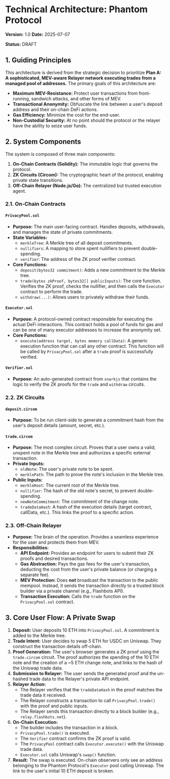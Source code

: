 # Technical Architecture: Phantom Protocol

**Version:** 1.0
**Date:** 2025-07-07

**Status:** DRAFT

## 1. Guiding Principles

This architecture is derived from the strategic decision to prioritize **Plan A: A sophisticated, MEV-aware Relayer network executing trades from a managed pool of addresses.** The primary goals of this architecture are:

- **Maximum MEV-Resistance:** Protect user transactions from front-running, sandwich attacks, and other forms of MEV.
- **Transactional Anonymity:** Obfuscate the link between a user's deposit address and their on-chain DeFi actions.
- **Gas Efficiency:** Minimize the cost for the end-user.
- **Non-Custodial Security:** At no point should the protocol or the relayer have the ability to seize user funds.

## 2. System Components

The system is composed of three main components:

1.  **On-Chain Contracts (Solidity):** The immutable logic that governs the protocol.
2.  **ZK Circuits (Circom):** The cryptographic heart of the protocol, enabling private state transitions.
3.  **Off-Chain Relayer (Node.js/Go):** The centralized but trusted execution agent.

### 2.1. On-Chain Contracts

#### `PrivacyPool.sol`

- **Purpose:** The main user-facing contract. Handles deposits, withdrawals, and manages the state of private commitments.
- **State Variables:**
  - `merkleTree`: A Merkle tree of all deposit commitments.
  - `nullifiers`: A mapping to store spent nullifiers to prevent double-spending.
  - `verifier`: The address of the ZK proof verifier contract.
- **Core Functions:**
  - `deposit(bytes32 commitment)`: Adds a new commitment to the Merkle tree.
  - `trade(bytes zkProof, bytes32[] publicInputs)`: The core function. Verifies the ZK proof, checks the nullifier, and then calls the `Executor` contract to perform the trade.
  - `withdraw(...)`: Allows users to privately withdraw their funds.

#### `Executor.sol`

- **Purpose:** A protocol-owned contract responsible for executing the actual DeFi interactions. This contract holds a pool of funds for gas and can be one of many executor addresses to increase the anonymity set.
- **Core Functions:**
  - `execute(address target, bytes memory callData)`: A generic execution function that can call any other contract. This function will be called by `PrivacyPool.sol` after a `trade` proof is successfully verified.

#### `Verifier.sol`

- **Purpose:** An auto-generated contract from `snarkjs` that contains the logic to verify the ZK proofs for the `trade` and `withdraw` circuits.

### 2.2. ZK Circuits

#### `deposit.circom`

- **Purpose:** To be run client-side to generate a commitment hash from the user's deposit details (amount, secret, etc.).

#### `trade.circom`

- **Purpose:** The most complex circuit. Proves that a user owns a valid, unspent note in the Merkle tree and authorizes a specific external transaction.
- **Private Inputs:**
  - `oldNote`: The user's private note to be spent.
  - `merklePath`: The path to prove the note's inclusion in the Merkle tree.
- **Public Inputs:**
  - `merkleRoot`: The current root of the Merkle tree.
  - `nullifier`: The hash of the old note's secret, to prevent double-spending.
  - `newNoteCommitment`: The commitment of the change note.
  - `tradeDataHash`: A hash of the execution details (target contract, callData, etc.). This links the proof to a specific action.

### 2.3. Off-Chain Relayer

- **Purpose:** The brain of the operation. Provides a seamless experience for the user and protects them from MEV.
- **Responsibilities:**
  - **API Endpoint:** Provides an endpoint for users to submit their ZK proofs and desired transactions.
  - **Gas Abstraction:** Pays the gas fees for the user's transaction, deducting the cost from the user's private balance (or charging a separate fee).
  - **MEV Protection:** Does **not** broadcast the transaction to the public mempool. Instead, it sends the transaction directly to a trusted block builder via a private channel (e.g., Flashbots API).
  - **Transaction Execution:** Calls the `trade` function on the `PrivacyPool.sol` contract.

## 3. Core User Flow: A Private Swap

1.  **Deposit:** User deposits 10 ETH into `PrivacyPool.sol`. A commitment is added to the Merkle tree.
2.  **Trade Intent:** User decides to swap 5 ETH for USDC on Uniswap. They construct the transaction details off-chain.
3.  **Proof Generation:** The user's browser generates a ZK proof using the `trade.circom` circuit. The proof authorizes the spending of the 10 ETH note and the creation of a ~5 ETH change note, and links to the hash of the Uniswap trade data.
4.  **Submission to Relayer:** The user sends the generated proof and the un-hashed trade data to the Relayer's private API endpoint.
5.  **Relayer Action:**
    - The Relayer verifies that the `tradeDataHash` in the proof matches the trade data it received.
    - The Relayer constructs a transaction to call `PrivacyPool.trade()` with the proof and public inputs.
    - The Relayer sends this transaction directly to a block builder (e.g., `relay.flashbots.net`).
6.  **On-Chain Execution:**
    - The builder includes the transaction in a block.
    - `PrivacyPool.trade()` is executed.
    - The `Verifier` contract confirms the ZK proof is valid.
    - The `PrivacyPool` contract calls `Executor.execute()` with the Uniswap trade data.
    - `Executor.sol` calls Uniswap's `swap()` function.
7.  **Result:** The swap is executed. On-chain observers only see an address belonging to the Phantom Protocol's `Executor` pool calling Uniswap. The link to the user's initial 10 ETH deposit is broken.
